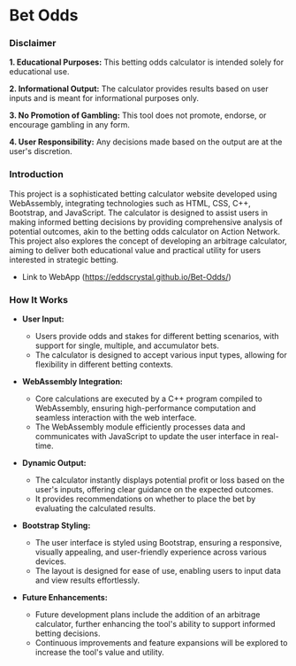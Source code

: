 # Bet Odds

### Disclaimer
**1. Educational Purposes:** This betting odds calculator is intended solely for educational use.

**2. Informational Output:** The calculator provides results based on user inputs and is meant for informational purposes only.

**3. No Promotion of Gambling:** This tool does not promote, endorse, or encourage gambling in any form.

**4. User Responsibility:** Any decisions made based on the output are at the user's discretion.

### Introduction

This project is a sophisticated betting calculator website developed using WebAssembly, integrating technologies such as HTML, CSS, C++, Bootstrap, and JavaScript. The calculator is designed to assist users in 
making informed betting decisions by providing comprehensive analysis of potential outcomes, akin to the betting odds calculator on Action Network. This project also explores the concept of developing an arbitrage 
calculator, aiming to deliver both educational value and practical utility for users interested in strategic betting.

* Link to WebApp (https://eddscrystal.github.io/Bet-Odds/)

### How It Works

- **User Input:**
  - Users provide odds and stakes for different betting scenarios, with support for single, multiple, and accumulator bets.
  - The calculator is designed to accept various input types, allowing for flexibility in different betting contexts.

- **WebAssembly Integration:**
  - Core calculations are executed by a C++ program compiled to WebAssembly, ensuring high-performance computation and seamless interaction with the web interface.
  - The WebAssembly module efficiently processes data and communicates with JavaScript to update the user interface in real-time.

- **Dynamic Output:**
  - The calculator instantly displays potential profit or loss based on the user's inputs, offering clear guidance on the expected outcomes.
  - It provides recommendations on whether to place the bet by evaluating the calculated results.

- **Bootstrap Styling:**
  - The user interface is styled using Bootstrap, ensuring a responsive, visually appealing, and user-friendly experience across various devices.
  - The layout is designed for ease of use, enabling users to input data and view results effortlessly.

- **Future Enhancements:**
  - Future development plans include the addition of an arbitrage calculator, further enhancing the tool's ability to support informed betting decisions.
  - Continuous improvements and feature expansions will be explored to increase the tool's value and utility.
